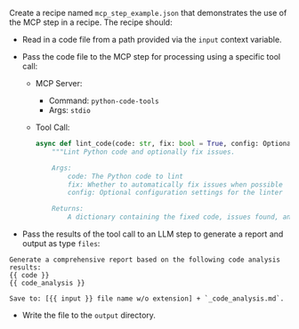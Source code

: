 Create a recipe named `mcp_step_example.json` that demonstrates the use of the MCP step in a recipe. The recipe should:

- Read in a code file from a path provided via the `input` context variable.
- Pass the code file to the MCP step for processing using a specific tool call:

  - MCP Server:

    - Command: `python-code-tools`
    - Args: `stdio`

  - Tool Call:

    ```python
    async def lint_code(code: str, fix: bool = True, config: Optional[Dict[str, Any]] = None) -> Dict[str, Any]:
        """Lint Python code and optionally fix issues.

        Args:
            code: The Python code to lint
            fix: Whether to automatically fix issues when possible
            config: Optional configuration settings for the linter

        Returns:
            A dictionary containing the fixed code, issues found, and fix counts
    ```

- Pass the results of the tool call to an LLM step to generate a report and output as type `files`:

```prompt
Generate a comprehensive report based on the following code analysis results:
{{ code }}
{{ code_analysis }}

Save to: [{{ input }} file name w/o extension] + `_code_analysis.md`.
```

- Write the file to the `output` directory.
